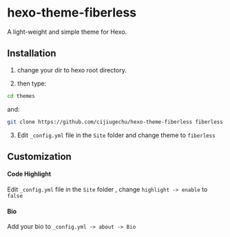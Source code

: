 # hexo-theme-fiberless

A light-weight and simple theme for Hexo.

## Installation

1. change your dir to hexo root directory.

2. then type:
   
```bash
cd themes
```
and:

```bash
git clone https://github.com/cijiugechu/hexo-theme-fiberless fiberless
```
3. Edit `_config.yml` file in the `Site` folder and change theme to `fiberless`

## Customization

#### Code Highlight

Edit `_config.yml` file in the `Site` folder ,
change `highlight -> enable` to `false`

#### Bio

Add your bio to `_config.yml -> about -> Bio`